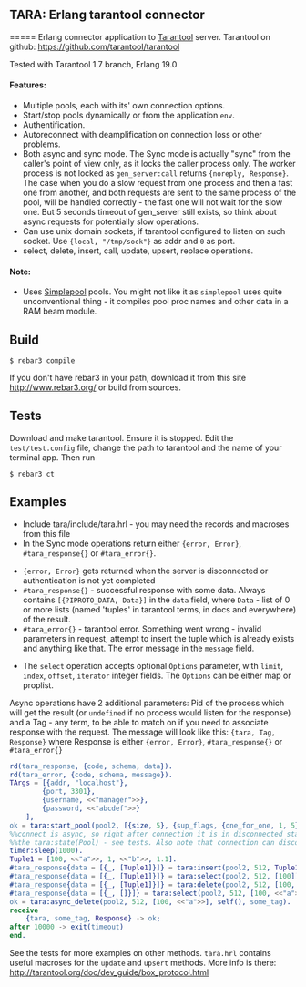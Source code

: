 ## TARA: Erlang tarantool connector
=====
Erlang connector application to [Tarantool](http://tarantool.org/) server. Tarantool on github:
https://github.com/tarantool/tarantool

Tested with Tarantool 1.7 branch, Erlang 19.0


#### Features:
* Multiple pools, each with its' own connection options.
* Start/stop pools dynamically or from the application `env`.
* Authentification.
* Autoreconnect with deamplification on connection loss or other problems.
* Both async and sync mode. The Sync mode is actually "sync" from the caller's point of view only, as
it locks the caller process only. The worker process is not locked as `gen_server:call`
returns `{noreply, Response}`. The case when you do a slow request from one process and then a fast one
from another, and both requests are sent to the same process of the pool, will be handled correctly - the
fast one will not wait for the slow one. But 5 seconds timeout of gen_server still exists, so think about
async requests for potentially slow operations.
* Can use unix domain sockets, if tarantool configured to listen on such socket. Use 
`{local, "/tmp/sock"}` as addr and `0` as port.
* select, delete, insert, call, update, upsert, replace operations.



#### Note:
* Uses [Simplepool](https://github.com/brigadier/simplepool) pools. You might not like it as
`simplepool` uses quite unconventional thing - it compiles pool proc names and other data in a RAM beam module.


Build
-----

    $ rebar3 compile
    
    
If you don't have rebar3 in your path, download it from this site http://www.rebar3.org/ or build from sources.  
    
    
Tests
-----
Download and make tarantool. Ensure it is stopped. Edit the `test/test.config` file, change the path to
tarantool and the name of your terminal app. Then run

    $ rebar3 ct    



Examples
-----
* Include tara/include/tara.hrl - you may need the records and macroses from this file
* In the Sync mode operations return either `{error, Error}`, `#tara_response{}` or `#tara_error{}`.
 - `{error, Error}` gets returned when the server is disconnected or authentication is not yet completed
 - `#tara_response{}` - successful response with some data. Always contains `[{?IPROTO_DATA, Data}]` in the
`data` field, where `Data` - list of 0 or more lists (named 'tuples' in tarantool terms,
in docs and everywhere) of the result.
 - `#tara_error{}` - tarantool error. Something went wrong - invalid parameters in request, attempt to
insert the tuple which is already exists and anything like that. The error message in the `message` field.
* The `select` operation accepts optional `Options` parameter, with `limit`, `index`, `offset`, `iterator` 
integer fields. The `Options` can be either map or proplist.


Async operations have 2 additional parameters: Pid of the process which will get the
result (or `undefined` if no process would listen for the response) and a Tag - any term, to be able to match
on if you need to associate response with the request. The message will look like this: `{tara, Tag, Response}`
where Response is either `{error, Error}`, `#tara_response{}` or `#tara_error{}` 



```erlang
rd(tara_response, {code, schema, data}).
rd(tara_error, {code, schema, message}).
TArgs = [{addr, "localhost"},
		{port, 3301},
		{username, <<"manager">>},
		{password, <<"abcdef">>}
	],
ok = tara:start_pool(pool2, [{size, 5}, {sup_flags, {one_for_one, 1, 5}}], TArgs).
%%connect is async, so right after connection it is in disconnected state. Wait for a while or poll
%%the tara:state(Pool) - see tests. Also note that connection can disconnect and reconnect again any time
timer:sleep(1000).
Tuple1 = [100, <<"a">>, 1, <<"b">>, 1.1].
#tara_response{data = [{_, [Tuple1]}]} = tara:insert(pool2, 512, Tuple1).
#tara_response{data = [{_, [Tuple1]}]} = tara:select(pool2, 512, [100]).
#tara_response{data = [{_, [Tuple1]}]} = tara:delete(pool2, 512, [100, <<"a">>]).
#tara_response{data = [{_, []}]} = tara:select(pool2, 512, [100, <<"a">>]).
ok = tara:async_delete(pool2, 512, [100, <<"a">>], self(), some_tag).
receive
    {tara, some_tag, Response} -> ok;
after 10000 -> exit(timeout)
end.
```
See the tests for more examples on other methods. `tara.hrl` contains useful macroses for the
`update` and `upsert` methods. More info is there: http://tarantool.org/doc/dev_guide/box_protocol.html




